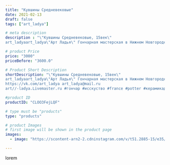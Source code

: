 ```yaml
---
title: "Кувшины Средневековые"
date: 2021-02-13
draft: false
tags: ["art_ladya"]

# meta description
description : "\"Кувшины Средневековые, 15век\" 
art_ladyaart_ladya\"Арт Ладья\" Гончарная мастерская в Нижнем Новгороде. Изготовление керамики и мастер//-классы по обучению. "

# product Price
price: "3000"
priceBefore: "3600.0"

# Product Short Description
shortDescription: "\"Кувшины Средневековые, 15век\" 
art_ladyaart_ladya\"Арт Ладья\" Гончарная мастерская в Нижнем Новгороде. Изготовление керамики и мастер//-классы по обучению. 
https://vk.com/art_ladya art_ladya@mail.ru 
art//-ladya.Livemaster.ru #гончар #исскуство #france #potter #керамикадляинтерьера #керамикаручнаяработа #гончарнаямастерская #керамиканазаказ #handmade #посудаизглины #керамика #гончарнаяпосуда #эксклюзивнаякерамика #dishes #decor #ceramicar #warrior #claygoods #restaurant #earthenware #ceramic #design #gifts #decanter #ceramicart #jug #источическаякерамика #clay #авторскаякерамика"

#product ID
productID: "CLOO3FejLQF"

# type must be "products"
type: "products"

# product Images
# first image will be shown in the product page
images:
  - image: "https://scontent-arn2-2.cdninstagram.com/v/t51.2885-15/e35/149357080_444312153377201_6506848199757987051_n.jpg?se=7&tp=1&_nc_ht=scontent-arn2-2.cdninstagram.com&_nc_cat=105&_nc_ohc=WVxoga0LMH0AX-0Ht8Z&ccb=7-4&oh=64fb933f93a6b270bc683f45e8911a46&oe=60836FE0&_nc_sid=86f79a&ig_cache_key=MjUwODAwNzQwMDU5NTU2NzYyMQ%3D%3D.2-ccb7-4"

---
```

lorem

